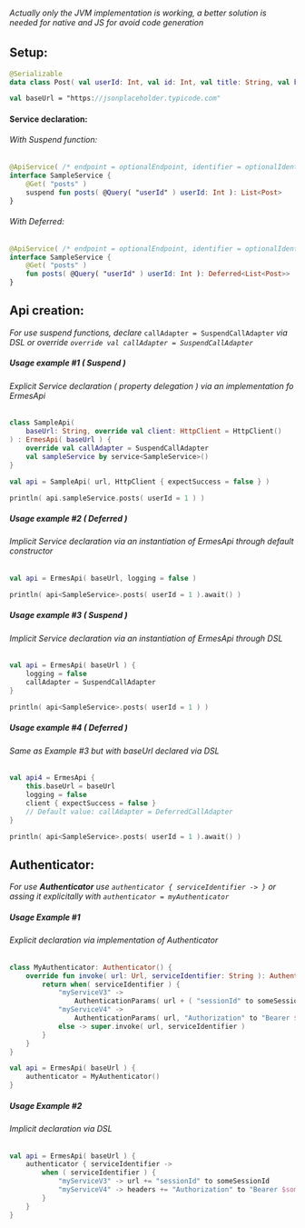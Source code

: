 ###### Actually only the JVM implementation is working, a better solution is needed for *native* and *JS* for avoid code generation



## Setup:

```kotlin
@Serializable
data class Post( val userId: Int, val id: Int, val title: String, val body: String )

val baseUrl = "https://jsonplaceholder.typicode.com"
```



#### Service declaration:

###### With Suspend function:

```kotlin
@ApiService( /* endpoint = optionalEndpoint, identifier = optionalIdentifier */ )
interface SampleService {
    @Get( "posts" )
    suspend fun posts( @Query( "userId" ) userId: Int ): List<Post>
}
```

###### With Deferred:

```kotlin
@ApiService( /* endpoint = optionalEndpoint, identifier = optionalIdentifier */ )
interface SampleService {
    @Get( "posts" )
    fun posts( @Query( "userId" ) userId: Int ): Deferred<List<Post>>
}
```



## Api creation:

*For use suspend functions, declare* `callAdapter = SuspendCallAdapter` *via DSL or override `override val callAdapter = SuspendCallAdapter`*



##### Usage example #1 ( Suspend )

###### Explicit Service declaration ( property delegation ) via an implementation fo ErmesApi

```kotlin
class SampleApi( 
    baseUrl: String, override val client: HttpClient = HttpClient()
) : ErmesApi( baseUrl ) {
    override val callAdapter = SuspendCallAdapter
    val sampleService by service<SampleService>()
}

val api = SampleApi( url, HttpClient { expectSuccess = false } )

println( api.sampleService.posts( userId = 1 ) )
```



##### Usage example #2 ( Deferred )

###### Implicit Service declaration via an instantiation of ErmesApi through default constructor

```kotlin
val api = ErmesApi( baseUrl, logging = false )

println( api<SampleService>.posts( userId = 1 ).await() )
```



##### Usage example #3 ( Suspend )

###### Implicit Service declaration via an instantiation of ErmesApi through DSL

```kotlin
val api = ErmesApi( baseUrl ) {
    logging = false
    callAdapter = SuspendCallAdapter
}

println( api<SampleService>.posts( userId = 1 ) )
```



##### Usage example #4 ( Deferred )

###### Same as Example #3 but with baseUrl declared via DSL

```kotlin
val api4 = ErmesApi {
    this.baseUrl = baseUrl
    logging = false
    client { expectSuccess = false }
    // Default value: callAdapter = DeferredCallAdapter
}

println( api<SampleService>.posts( userId = 1 ).await() )
```



## Authenticator:

*For use **Authenticator** use `authenticator { serviceIdentifier -> }` or assing it explicitally with `authenticator = myAuthenticator`*



##### Usage Example #1

###### Explicit declaration via implementation of Authenticator

```kotlin
class MyAuthenticator: Authenticator() {
    override fun invoke( url: Url, serviceIdentifier: String ): AuthenticationParams {
        return when( serviceIdentifier ) {
            "myServiceV3" ->
            	AuthenticationParams( url + ( "sessionId" to someSessionId ) )
            "myServiceV4" -> 
            	AuthenticationParams( url, "Authorization" to "Bearer $someToken" )
        	else -> super.invoke( url, serviceIdentifier )
        }
    }
}

val api = ErmesApi( baseUrl ) {
    authenticator = MyAuthenticator()
}
```



##### Usage Example #2

###### Implicit declaration via DSL

```kotlin
val api = ErmesApi( baseUrl ) {
    authenticator { serviceIdentifier ->
    	when ( serviceIdentifier ) {
            "myServiceV3" -> url += "sessionId" to someSessionId
			"myServiceV4" -> headers += "Authorization" to "Bearer $someToken"
        }
    }
}
```

